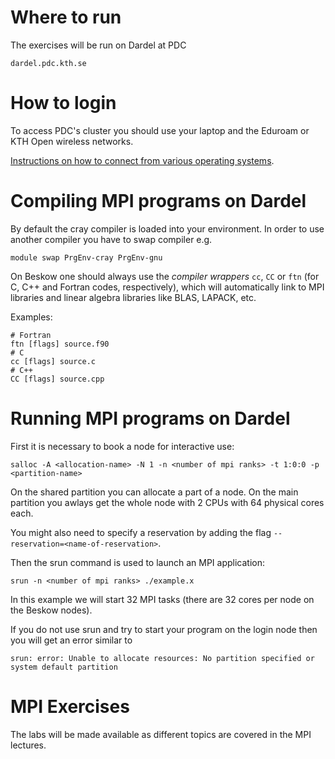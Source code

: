 
# Where to run

The exercises will be run on Dardel at PDC

```
dardel.pdc.kth.se
```

# How to login

To access PDC's cluster you should use your laptop and the Eduroam or KTH Open wireless networks.

[Instructions on how to connect from various operating systems](https://www.pdc.kth.se/support/documents/login/login.html).

# Compiling MPI programs on Dardel

By default the cray compiler is loaded into your environment. In order to use another compiler you have to swap compiler e.g.

```
module swap PrgEnv-cray PrgEnv-gnu
```

On Beskow one should always use the *compiler wrappers* `cc`, `CC` or 
`ftn` (for C, C++ and Fortran codes, respectively), 
which will automatically link to MPI libraries and linear 
algebra libraries like BLAS, LAPACK, etc.

Examples:

```
# Fortran
ftn [flags] source.f90
# C
cc [flags] source.c
# C++
CC [flags] source.cpp
```

# Running MPI programs on Dardel

First it is necessary to book a node for interactive use:

```
salloc -A <allocation-name> -N 1 -n <number of mpi ranks> -t 1:0:0 -p <partition-name> 
```

On the shared partition you can allocate a part of a node. On the main partition you awlays get the whole node with 2 CPUs with 64 physical cores each.

You might also need to specify a reservation by adding the flag 
`--reservation=<name-of-reservation>`.

Then the srun command is used to launch an MPI application:

```
srun -n <number of mpi ranks> ./example.x
```

In this example we will start 32 MPI tasks (there are 32 cores per node on the Beskow nodes).

If you do not use srun and try to start your program on the login node then you will get an error similar to

```
srun: error: Unable to allocate resources: No partition specified or system default partition
```

# MPI Exercises

The labs will be made available as different topics are covered in the MPI lectures.
